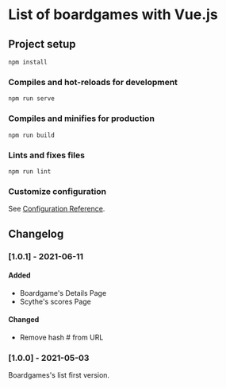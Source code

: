 # List of boardgames with Vue.js

## Project setup

```
npm install
```

### Compiles and hot-reloads for development

```
npm run serve
```

### Compiles and minifies for production

```
npm run build
```

### Lints and fixes files

```
npm run lint
```

### Customize configuration

See [Configuration Reference](https://cli.vuejs.org/config/).

## Changelog

### [1.0.1] - 2021-06-11

#### Added

- Boardgame's Details Page
- Scythe's scores Page

#### Changed

- Remove hash # from URL

### [1.0.0] - 2021-05-03

Boardgames's list first version.
